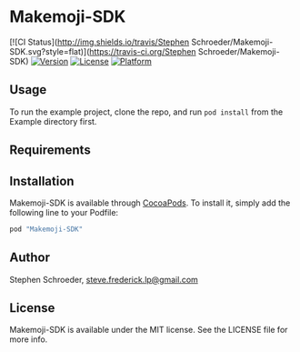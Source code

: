 # Makemoji-SDK

[![CI Status](http://img.shields.io/travis/Stephen Schroeder/Makemoji-SDK.svg?style=flat)](https://travis-ci.org/Stephen Schroeder/Makemoji-SDK)
[![Version](https://img.shields.io/cocoapods/v/Makemoji-SDK.svg?style=flat)](http://cocoapods.org/pods/Makemoji-SDK)
[![License](https://img.shields.io/cocoapods/l/Makemoji-SDK.svg?style=flat)](http://cocoapods.org/pods/Makemoji-SDK)
[![Platform](https://img.shields.io/cocoapods/p/Makemoji-SDK.svg?style=flat)](http://cocoapods.org/pods/Makemoji-SDK)

## Usage

To run the example project, clone the repo, and run `pod install` from the Example directory first.

## Requirements

## Installation

Makemoji-SDK is available through [CocoaPods](http://cocoapods.org). To install
it, simply add the following line to your Podfile:

```ruby
pod "Makemoji-SDK"
```

## Author

Stephen Schroeder, steve.frederick.lp@gmail.com

## License

Makemoji-SDK is available under the MIT license. See the LICENSE file for more info.
